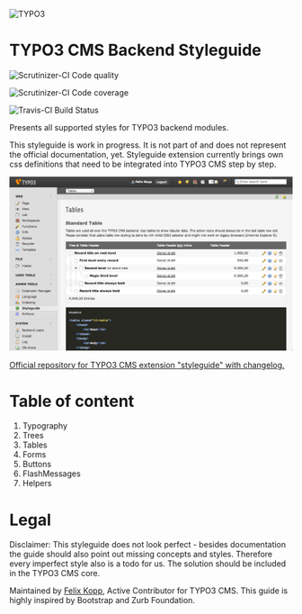 ![TYPO3](http://typo3.org/typo3conf/ext/t3org_template/i/typo3-logo.png)

TYPO3 CMS Backend Styleguide
============================

![Scrutinizer-CI Code quality](https://scrutinizer-ci.com/g/7elix/TYPO3.CMS.Styleguide/badges/quality-score.png?s=3f407ffbd6096bcb26e8aede911ba446067e5323)

![Scrutinizer-CI Code coverage](https://scrutinizer-ci.com/g/7elix/TYPO3.CMS.Styleguide/badges/coverage.png?s=3c445a0b04f0d6cf0cb44fc2361426e3a7ff0050)

![Travis-CI Build Status](https://travis-ci.org/7elix/TYPO3.CMS.Styleguide.png)

Presents all supported styles for TYPO3 backend modules.

This styleguide is work in progress. It is not part of and does not represent the official documentation, yet.
Styleguide extension currently brings own css definitions that need to be integrated into TYPO3 CMS step by step.

![](Documentation/Tables.png)

<a href="http://typo3.org/extensions/repository/view/styleguide" target="_blank">Official repository for TYPO3 CMS extension "styleguide" with changelog.</a>

# Table of content

1. Typography
2. Trees
3. Tables
4. Forms
5. Buttons
6. FlashMessages
7. Helpers

# Legal

Disclaimer: This styleguide does not look perfect - besides documentation the guide should also point out missing concepts and styles.
Therefore every imperfect style also is a todo for us. The solution should be included in the TYPO3 CMS core.

Maintained by <a href="https://twitter.com/7elix" target="_blank">Felix Kopp</a>, Active Contributor for TYPO3 CMS.
This guide is highly inspired by Bootstrap and Zurb Foundation.

